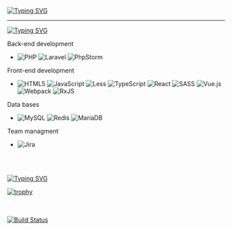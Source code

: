 [![Typing SVG](https://readme-typing-svg.herokuapp.com?color=FFFFF&lines=WEB+DEVELOPER)](https://github.com/gquantic)
<hr>

[![Typing SVG](https://readme-typing-svg.herokuapp.com?color=FFFFFF&lines=My+stack)](https://github.com/gquantic)

<p>Back-end development</p>

- ![PHP](https://img.shields.io/badge/php-%23777BB4.svg?style=for-the-badge&logo=php&logoColor=white) ![Laravel](https://img.shields.io/badge/laravel-%23FF2D20.svg?style=for-the-badge&logo=laravel&logoColor=white) ![PhpStorm](https://img.shields.io/badge/phpstorm-143?style=for-the-badge&logo=phpstorm&logoColor=black&color=black&labelColor=darkorchid)

<p>Front-end development</p>

- ![HTML5](https://img.shields.io/badge/html5-%23E34F26.svg?style=for-the-badge&logo=html5&logoColor=white) 
![JavaScript](https://img.shields.io/badge/javascript-%23323330.svg?style=for-the-badge&logo=javascript&logoColor=%23F7DF1E) 
![Less](https://img.shields.io/badge/less-2B4C80?style=for-the-badge&logo=less&logoColor=white) 
![TypeScript](https://img.shields.io/badge/typescript-%23007ACC.svg?style=for-the-badge&logo=typescript&logoColor=white) 
![React](https://img.shields.io/badge/react-%2320232a.svg?style=for-the-badge&logo=react&logoColor=%2361DAFB) 
![SASS](https://img.shields.io/badge/SASS-hotpink.svg?style=for-the-badge&logo=SASS&logoColor=white) 
![Vue.js](https://img.shields.io/badge/vuejs-%2335495e.svg?style=for-the-badge&logo=vuedotjs&logoColor=%234FC08D) 
![Webpack](https://img.shields.io/badge/webpack-%238DD6F9.svg?style=for-the-badge&logo=webpack&logoColor=black)
![RxJS](https://img.shields.io/badge/rxjs-%23B7178C.svg?style=for-the-badge&logo=reactivex&logoColor=white)

<p>Data bases</p>

- ![MySQL](https://img.shields.io/badge/mysql-%2300f.svg?style=for-the-badge&logo=mysql&logoColor=white)
![Redis](https://img.shields.io/badge/redis-%23DD0031.svg?style=for-the-badge&logo=redis&logoColor=white)
![MariaDB](https://img.shields.io/badge/MariaDB-003545?style=for-the-badge&logo=mariadb&logoColor=white)

<p>Team managment</p>

- ![Jira](https://img.shields.io/badge/jira-%230A0FFF.svg?style=for-the-badge&logo=jira&logoColor=white)

<br><br>

[![Typing SVG](https://readme-typing-svg.herokuapp.com?color=FFFFFF&lines=My+achives)](https://github.com/gquantic)

[![trophy](https://github-profile-trophy.vercel.app/?username=gquantic&theme=onedark)](https://github.com/gquantic)


<br><br>
[![Build Status](https://app.travis-ci.com/gquantic/gquantic.svg?branch=main)](https://app.travis-ci.com/gquantic/gquantic)
